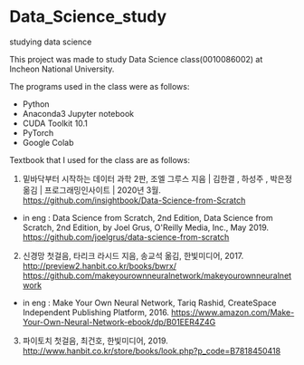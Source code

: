 # Data_Science_study
studying data science

This project was made to study Data Science class(0010086002) at Incheon National University.

The programs used in the class were as follows:
- Python
- Anaconda3 Jupyter notebook
- CUDA Toolkit 10.1
- PyTorch
- Google Colab


Textbook that I used for the class are as follows:

1. 밑바닥부터 시작하는 데이터 과학 2판, 조엘 그루스 지음 | 김한결 , 하성주 , 박은정 옮김 | 프로그래밍인사이트 | 2020년 3월.
https://github.com/insightbook/Data-Science-from-Scratch
- in eng : Data Science from Scratch, 2nd Edition, Data Science from Scratch, 2nd Edition, by Joel Grus, O'Reilly Media, Inc., May 2019.
https://github.com/joelgrus/data-science-from-scratch

2. 신경망 첫걸음, 타리크 라시드 지음, 송교석 옮김, 한빛미디어, 2017.
http://preview2.hanbit.co.kr/books/bwrx/
https://github.com/makeyourownneuralnetwork/makeyourownneuralnetwork
- in eng : Make Your Own Neural Network, Tariq Rashid, CreateSpace Independent Publishing Platform, 2016. 
https://www.amazon.com/Make-Your-Own-Neural-Network-ebook/dp/B01EER4Z4G

3. 파이토치 첫걸음, 최건호, 한빛미디어, 2019.
http://www.hanbit.co.kr/store/books/look.php?p_code=B7818450418

